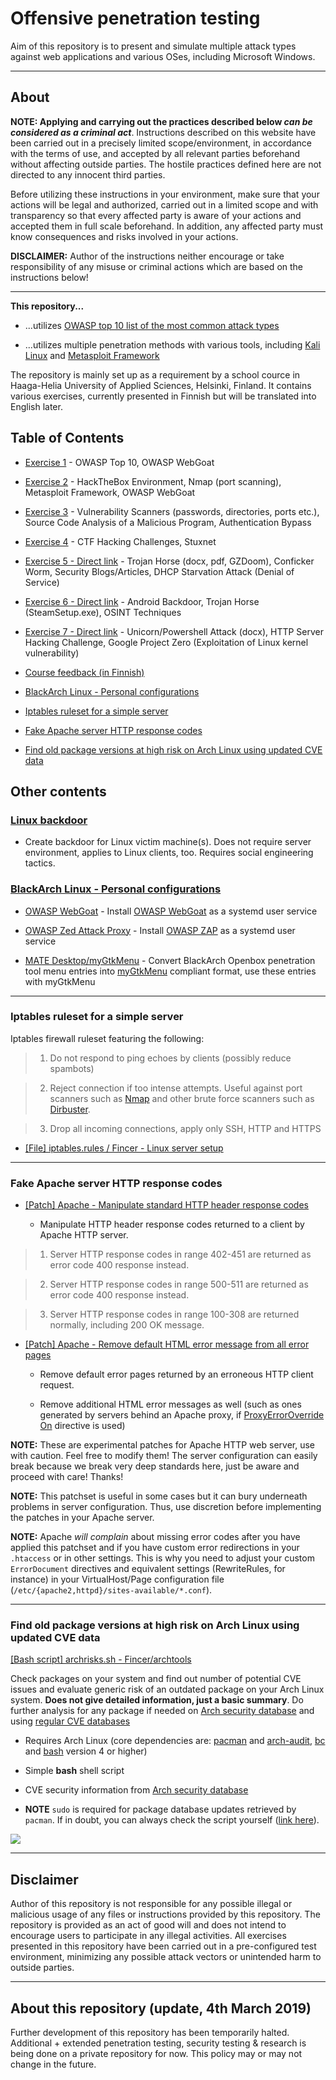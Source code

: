 # Offensive penetration testing

Aim of this repository is to present and simulate multiple attack types against web applications and various OSes, including Microsoft Windows.

---------------

## About

**NOTE: Applying and carrying out the practices described below _can be considered as a criminal act_**. Instructions described on this website have been carried out in a precisely limited scope/environment, in accordance with the terms of use, and accepted by all relevant parties beforehand without affecting outside parties. The hostile practices defined here are not directed to any innocent third parties.

Before utilizing these instructions in your environment, make sure that your actions will be legal and authorized, carried out in a limited scope and with transparency so that every affected party is aware of your actions and accepted them in full scale beforehand. In addition, any affected party must know consequences and risks involved in your actions.

**DISCLAIMER:** Author of the instructions neither encourage or take responsibility of any misuse or criminal actions which are based on the instructions below!

---------------

**This repository...**

- ...utilizes [OWASP top 10 list of the most common attack types](https://www.owasp.org/images/7/72/OWASP_Top_10-2017_%28en%29.pdf.pdf)

- ...utilizes multiple penetration methods with various tools, including [Kali Linux](https://www.kali.org) and [Metasploit Framework](https://www.metasploit.com)

The repository is mainly set up as a requirement by a school cource in Haaga-Helia University of Applied Sciences, Helsinki, Finland. It contains various exercises, currently presented in Finnish but will be translated into English later.

## Table of Contents

- [Exercise 1]() - OWASP Top 10, OWASP WebGoat

- [Exercise 2]() - HackTheBox Environment, Nmap (port scanning), Metasploit Framework, OWASP WebGoat

- [Exercise 3]() - Vulnerability Scanners (passwords, directories, ports etc.), Source Code Analysis of a Malicious Program, Authentication Bypass

- [Exercise 4]() - CTF Hacking Challenges, Stuxnet

- [Exercise 5 - Direct link]() - Trojan Horse (docx, pdf, GZDoom), Conficker Worm, Security Blogs/Articles, DHCP Starvation Attack (Denial of Service)

- [Exercise 6 - Direct link]() - Android Backdoor, Trojan Horse (SteamSetup.exe), OSINT Techniques

- [Exercise 7 - Direct link]() - Unicorn/Powershell Attack (docx), HTTP Server Hacking Challenge, Google Project Zero (Exploitation of Linux kernel vulnerability)

- [Course feedback (in Finnish)](exercises/course_feedback.md)

- [BlackArch Linux - Personal configurations](#blackarch-linux---personal-configurations)

- [Iptables ruleset for a simple server](#iptables-ruleset-for-a-simple-server)

- [Fake Apache server HTTP response codes](#fake-apache-server-http-response-codes)

- [Find old package versions at high risk on Arch Linux using updated CVE data](#find-old-package-versions-at-high-risk-on-arch-linux-using-updated-cve-data)

## Other contents

### [Linux backdoor](random/linux-backdoor.md)

- Create backdoor for Linux victim machine(s). Does not require server environment, applies to Linux clients, too. Requires social engineering tactics.

### [BlackArch Linux - Personal configurations](blackarch/)

  - [OWASP WebGoat](blackarch/webgoat) - Install [OWASP WebGoat](https://www.owasp.org/index.php/Category:OWASP_WebGoat_Project) as a systemd user service

  - [OWASP Zed Attack Proxy](blackarch/zaproxy-systemd) - Install [OWASP ZAP](https://www.owasp.org/index.php/OWASP_Zed_Attack_Proxy_Project) as a systemd user service

  - [MATE Desktop/myGtkMenu](blackarch/mate-desktop) - Convert BlackArch Openbox penetration tool menu entries into [myGtkMenu](https://sites.google.com/site/jvinla/mygtkmenu) compliant format, use these entries with myGtkMenu

------------------

### Iptables ruleset for a simple server

Iptables firewall ruleset featuring the following:

> 1) Do not respond to ping echoes by clients (possibly reduce spambots)

> 2) Reject connection if too intense attempts. Useful against port scanners such as [Nmap](https://nmap.org/) and other brute force scanners such as [Dirbuster](https://www.owasp.org/index.php/Category:OWASP_DirBuster_Project).

> 3) Drop all incoming connections, apply only SSH, HTTP and HTTPS

- [[File] iptables.rules / Fincer - Linux server setup](https://github.com/Fincer/linux-server-setup/blob/master/other/iptables.rules)

------------------

### Fake Apache server HTTP response codes

- [[Patch] Apache - Manipulate standard HTTP header response codes](https://github.com/Fincer/linux-server-setup/blob/master/patches/patch_apache_break_http_code_standard.patch)

  - Manipulate HTTP header response codes returned to a client by Apache HTTP server.
  
> 1) Server HTTP response codes in range 402-451 are returned as error code 400 response instead.
  
> 2) Server HTTP response codes in range 500-511 are returned as error code 400 response instead.
  
> 3) Server HTTP response codes in range 100-308 are returned normally, including 200 OK message.

- [[Patch] Apache - Remove default HTML error message from all error pages](https://github.com/Fincer/linux-server-setup/blob/master/patches/patch_apache_disable_html_errormsg.patch)

  - Remove default error pages returned by an erroneous HTTP client request.
  
  - Remove additional HTML error messages as well (such as ones generated by servers behind an Apache proxy, if [ProxyErrorOverride On](https://httpd.apache.org/docs/2.4/mod/mod_proxy.html#proxyerroroverride) directive is used)
  
**NOTE:** These are experimental patches for Apache HTTP web server, use with caution. Feel free to modify them! The server configuration can easily break because we break very deep standards here, just be aware and proceed with care! Thanks!

**NOTE:** This patchset is useful in some cases but it can bury underneath problems in server
configuration. Thus, use discretion before implementing the patches in your Apache server.

**NOTE:** Apache *will complain* about missing error codes after you have applied this patchset and if you have custom error redirections in your `.htaccess` or in other settings. This is why you need to adjust your custom `ErrorDocument` directives and equivalent settings (RewriteRules, for instance) in your VirtualHost/Page configuration file (`/etc/{apache2,httpd}/sites-available/*.conf`).

------------------

### Find old package versions at high risk on Arch Linux using updated CVE data

[[Bash script] archrisks.sh - Fincer/archtools](https://github.com/Fincer/archtools/blob/master/tools/archrisks.sh)

Check packages on your system and find out number of potential CVE issues and evaluate generic risk of an outdated package on your Arch Linux system. **Does not give detailed information, just a basic summary**. Do further analysis for any package if needed on [Arch security database](https://security.archlinux.org/) and using [regular CVE databases](https://www.searx.me/?q=cve%20database)

- Requires Arch Linux (core dependencies are: [pacman](https://www.archlinux.org/packages/core/x86_64/pacman/) and [arch-audit](https://www.archlinux.org/packages/community/x86_64/arch-audit/), [bc](https://www.archlinux.org/packages/extra/x86_64/bc/) and [bash](https://www.archlinux.org/packages/core/x86_64/bash/) version 4 or higher)

- Simple **bash** shell script

- CVE security information from [Arch security database](https://security.archlinux.org/)

- **NOTE** `sudo` is required for package database updates retrieved by `pacman`. If in doubt, you can always check the script yourself ([link here](https://github.com/Fincer/archtools/blob/master/tools/archrisks.sh)).

![](https://raw.githubusercontent.com/Fincer/archtools/master/images/archrisks.png)

------------------

## Disclaimer

Author of this repository is not responsible for any possible illegal or malicious usage of any files or instructions provided by this repository. The repository is provided as an act of good will and does not intend to encourage users to participate in any illegal activities. All exercises presented in this repository have been carried out in a pre-configured test environment, minimizing any possible attack vectors or unintended harm to outside parties.

------------------

## About this repository (update, 4th March 2019)

Further development of this repository has been temporarily halted. Additional + extended penetration testing, security testing & research is being done on a private repository for now. This policy may or may not change in the future.
